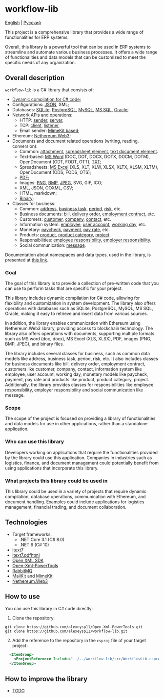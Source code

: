 # workflow-lib 

[English](README.md) | [Русский](README.ru.md)

This project is a comprehensive library that provides a wide range of functionalities for ERP systems. 

Overall, this library is a powerful tool that can be used in ERP systems to streamline and automate various business processes. 
It offers a wide range of functionalities and data models that can be customized to meet the specific needs of any organization.

## Overall description 

`workflow-lib` is a C# library that consists of:
- [Dynamic compilation for C# code](docs/Dynamical/DynamicCompiling.md);
- Configurations: [JSON](docs/Extensions/JsonConfigExtensions.md), XML;
- Databases: [SQLite](docs/DbConnections/SqliteDbConnection.md), [PostgreSQL](docs/DbConnections/PgDbConnection.md), [MySQL](docs/DbConnections/MysqlDbConnection.md), [MS SQL](docs/DbConnections/MssqlDbConnection.md), [Oracle](docs/DbConnections/OracleDbConnection.md);
- Network APIs and operations: 
    - HTTP: [sender](docs/NetworkAPIs/HttpSender.md), [server](docs/NetworkAPIs/HttpServerWF.md), 
    - TCP: [client](docs/NetworkAPIs/TcpClientWF.md), [listener](docs/NetworkAPIs/TcpListenerWF.md), 
    - Email sender: [MimeKit based](docs/NetworkAPIs/EmailSenderMimeKit.md);
- Ethereum: [Nethereum.Web3](docs/NethereumAPI/EthNodeAPIWeb3.md);
- Documents and document related operations (writing, reading, conversion):
    - Common: [attachment](docs/Models/Documents/Attachment.md), [spreadsheet element](docs/Models/Documents/SpreadsheetElement.md), [text document element](docs/Models/Documents/TextDocElement.md).
    - Text-based: [MS Word](docs/DocFormats/TextBased/MSWordConverter.md) (DOC, DOT, DOCX, DOTX, DOCM, DOTM), OpenDocument (ODT, FODT, OTT), [TXT](docs/DocFormats/TextBased/TxtConverter.md);
    - Spreadsheets: [MS Excel](docs/DocFormats/Spreadsheets/MSExcelConverter.md) (XLS, XLT, XLW, XLSX, XLTX, XLSM, XLTM), OpenDocument (ODS, FODS, OTS);
    - [PDF](docs/DocFormats/PdfConverter.md);
    - Images: [PNG](docs/DocFormats/Images/PngConverter.md), [BMP](docs/DocFormats/Images/BmpConverter.md), [JPEG](docs/DocFormats/Images/JpegConverter.md), SVG, GIF, ICO;
    - XML, JSON, OOXML, CSV;
    - HTML, markdown;
    - [Binary](docs/DocFormats/BinaryConverter.md);
- Classes for business:
    - Common: [address](docs/Models/Business/Address.md), [business task](docs/Models/Business/BusinessTask.md), [period](docs/Models/Business/Period.md), [risk](docs/Models/Business/Risk.md), etc.
    - Business documents: [bill](docs/Models/Business/BusinessDocuments/Bill.md), [delivery order](docs/Models/Business/BusinessDocuments/DeliveryOrder.md), [employment contract](docs/Models/Business/BusinessDocuments/EmploymentContract.md), etc.
    - Customers: [customer](docs/Models/Business/Customers/Customer.md), [company](docs/Models/Business/Customers/Company.md), [contact](docs/Models/Business/Customers/Contact.md), etc.
    - Information system: [employee](docs/Models/Business/InformationSystem/Employee.md), [user account](docs/Models/Business/InformationSystem/UserAccount.md), [working day](docs/Models/Business/InformationSystem/WorkingDay.md), etc.
    - Monetary: [paycheck](docs/Models/Business/Monetary/Paycheck.md), [payment](docs/Models/Business/Monetary/Payment.md), [pay rate](docs/Models/Business/Monetary/PayRate.md), etc.
    - Products: [product](docs/Models/Business/Products/Product.md), [product category](docs/Models/Business/Products/ProductCategory.md), [project](docs/Models/Business/Products/Project.md).
    - Responsibilities: [employee responsibility](docs/Models/Business/Responsibilities/EmployeeResponsibility.md), [employer responsibility](docs/Models/Business/Responsibilities/EmployerResponsibility.md).
    - Social communication: [message](docs/Models/Business/SocialCommunication/MessageWF.md).
<!--
- Data visualization: Line chart, Bar chart, Histogram, Scatter plot, Box plot, Pareto chart, Pie chart, Area chart, Tree map, Bubble chart, Stripe graphic, Control chart, Run chart, Stem-and-leaf display, Cartogram, Small multiple, Sparkline, Table, Marimekko chart. 
-->

Documentation about namespaces and data types, used in the library, is presented at [this link](docs/documentation.md).

### Goal

The goal of this library is to provide a collection of pre-written code that you can use to perform tasks that are specific for your project. 

This library includes dynamic compilation for C# code, allowing for flexibility and customization in system development. 
The library also offers operations with databases such as SQLite, PostgreSQL, MySQL, MS SQL, Oracle, making it easy to retrieve and insert data from various sources.

In addition, the library enables communication with Ethereum using Nethereum.Web3 library, providing access to blockchain technology. The library also offers operations with documents, supporting multiple formats such as MS word (doc, docx), MS Excel (XLS, XLSX), PDF, images (PNG, BMP, JPEG), and binary files.

The library includes several classes for business, such as common data models like address, business task, period, risk, etc. 
It also includes classes for business documents like bill, delivery order, employment contract, customers like customer, company, contact, information system like employee, user account, working day, monetary models like paycheck, payment, pay rate and products like product, product category, project. 
Additionally, the library provides classes for responsibilities like employee responsibility, employer responsibility and social communication like message.

### Scope 

The scope of the project is focused on providing a library of functionalities and data models for use in other applications, rather than a standalone application.

### Who can use this library

Developers working on applications that require the functionalities provided by the library could use this application. 
Companies in industries such as logistics, finance, and document management could potentially benefit from using applications that incorporate this library.

### What projects this library could be used in  

This library could be used in a variety of projects that require dynamic compilation, database operations, communication with Ethereum, and document handling. Examples could include applications for logistics management, financial trading, and document collaboration.

## Technologies 

- Target frameworks:
  - .NET Core 3.1 (C# 8.0)
  - .NET 6 (C# 10)
- [itext7](https://github.com/itext/itext7-dotnet)
- [itext7.pdfhtml](https://github.com/itext/i7n-pdfhtml)
- [Open XML SDK](https://github.com/dotnet/Open-XML-SDK)
- [Open-Xml-PowerTools](https://github.com/alexeysp11/Open-Xml-PowerTools.git)
- [RabbitMQ](https://github.com/rabbitmq/rabbitmq-dotnet-client)
- [MailKit](https://github.com/jstedfast/MailKit) and [MimeKit](https://github.com/jstedfast/MimeKit)
- [Nethereum.Web3](https://github.com/Nethereum/Nethereum/tree/master/src/Nethereum.Web3)

## How to use 

You can use this library in C# code directly:

1. Clone the repository: 
```
git clone https://github.com/alexeysp11/Open-Xml-PowerTools.git 
git clone https://github.com/alexeysp11/workflow-lib.git
```

2. Add the reference to the repository in the `csproj` file of your target project: 
```XML
  <ItemGroup>
    <ProjectReference Include="../../workflow-lib/src/WorkflowLib.csproj" />
  </ItemGroup>
```

<!--
## How to use with XML/JSON wrapper 

You can also use XML/JSON wrapper (kind of no-code approach). 
-->

## How to improve the library   

- [TODO](docs/TODO.md)
